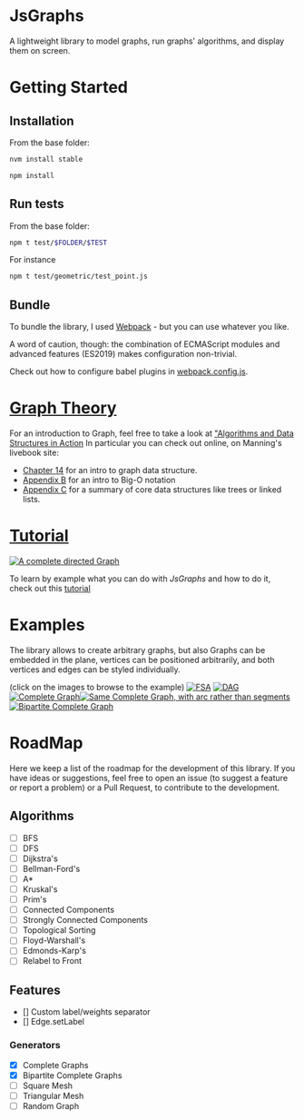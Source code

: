 # **JsGraphs**
A lightweight library to model graphs, run graphs' algorithms, and display them on screen.

# **Getting Started**

## **Installation**

From the base folder:

```bash
nvm install stable

npm install
```

## **Run tests**

From the base folder:

```bash
npm t test/$FOLDER/$TEST
```

For instance

```bash
npm t test/geometric/test_point.js
```

## **Bundle**

To bundle the library, I used [Webpack](https://webpack.js.org) - but you can use whatever you like.

A word of caution, though: the combination of ECMAScript modules and advanced features (ES2019) makes configuration non-trivial.

Check out how to configure babel plugins in [webpack.config.js](./webpack.config.js).

# [**Graph Theory**](https://www.manning.com/books/algorithms-and-data-structures-in-action#toc)

For an introduction to Graph, feel free to take a look at ["Algorithms and Data Structures in Action](https://www.manning.com/books/algorithms-and-data-structures-in-action#toc)
In particular you can check out online, on Manning's livebook site:

- [Chapter 14](https://livebook.manning.com/book/algorithms-and-data-structures-in-action/chapter-14) for an intro to graph data structure.
- [Appendix B](https://livebook.manning.com/book/algorithms-and-data-structures-in-action/appendix-b) for an intro to Big-O notation
- [Appendix C](https://livebook.manning.com/book/algorithms-and-data-structures-in-action/appendix-c) for a summary of core data structures like trees or linked lists.

# [**Tutorial**](./readme/tutorial.md)

[![A complete directed Graph](./readme/img/tutorial_graph_complete_1.JPG)](./readme/tutorial.md)

To learn by example what you can do with _JsGraphs_ and how to do it, check out this [tutorial](./readme/tutorial.md)

# **Examples**

The library allows to create arbitrary graphs, but also
Graphs can be embedded in the plane, vertices can be positioned arbitrarily, and both vertices and edges can be styled individually.

(click on the images to browse to the example)
[![FSA](readme/img/regex_fsa.jpg)](readme/examples.md#regex-finite-state-automaton)
[![DAG](readme/img/dag.jpg)](readme/examples.md#dag)
[![Complete Graph](readme/img/complete.jpg)![Same Complete Graph, with arc rather than segments](readme/img/complete_arcs.jpg)](readme/examples.md#complete-graphs)
[![Bipartite Complete Graph](readme/img/bipartite_complete.jpg)](readme/examples.md#complete-bipartite-graphs)

# **RoadMap**

Here we keep a list of the roadmap for the development of this library. If you have ideas or suggestions, feel free to open an issue (to suggest a feature or report a problem) or a Pull Request, to contribute to the development.

## **Algorithms**

- [ ] BFS
- [ ] DFS
- [ ] Dijkstra's
- [ ] Bellman-Ford's
- [ ] A*
- [ ] Kruskal's
- [ ] Prim's
- [ ] Connected Components
- [ ] Strongly Connected Components
- [ ] Topological Sorting
- [ ] Floyd-Warshall's
- [ ] Edmonds-Karp's
- [ ] Relabel to Front

## **Features**

- [] Custom label/weights separator
- [] Edge.setLabel

### **Generators**

- [x] Complete Graphs
- [x] Bipartite Complete Graphs
- [ ] Square Mesh
- [ ] Triangular Mesh
- [ ] Random Graph
